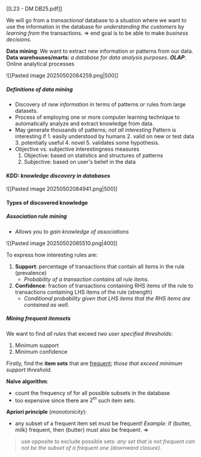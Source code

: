 [[L23 - DM DB25.pdf]]

We will go from a *transactional* database to a situation where we want to use the information in the database for *understanding the customers* by *learning from* the transactions.
$\Rightarrow$ end goal is to be able to make *business decisions*.

**Data mining**: We want to extract new information or patterns from our data. 
**Data warehouses/marts**: *a database for data analysis purposes*. 
***OLAP***: Online analytical processes

![[Pasted image 20250502084259.png|500]]

##### Definitions of *data mining*

- Discovery of *new information* in terms of patterns or rules from large datasets.
- Process of employing one or more computer learning technique to automatically analyze and extract knowledge from data. 
- May generate thousands of patterns; *not all interesting*
  Pattern is interesting if 
		1. easily understood by humans
		2. valid on new or test data
		3. potentially useful
		4. novel
		5. validates some hypothesis. 
- Objective vs. subjective interestingness measures 
	1. Objective: based on statistics and structures of patterns
	2. Subjective: based on user's belief in the data

#### KDD: *knowledge discovery in databases*

![[Pasted image 20250502084941.png|500]]

#### Types of discovered knowledge

##### Association rule mining
- *Allows you to gain knowledge of associations*

![[Pasted image 20250502085510.png|400]]

To express how interesting rules are:
1. **Support**: percentage of transactions that contain all items in the rule (prevalence)
	- *Probability of a transaction contains all rule items.*
2. **Confidence**: fraction of transactions containing RHS items of the rule to transactions containing LHS items of the rule (strength)
	- *Conditional probability given that LHS items that the RHS items are contained as well.*

##### Mining frequent itemsets
We want to find *all rules* that exceed *two user specified thresholds*:
1. Minimum support
2. Minimum confidence

Firstly, find the **item sets** that are <u>frequent</u>; *those that exceed minimum support threshold*.

**Naïve algorithm**:
- count the frequency of for all possible subsets in the database
- too expensive since there are $2^m$ such item sets. 

**Apriori principle** (*monotonicity*):
- any subset of a frequent item set must be frequent!
*Example*:
if $\mathrm{\{butter,milk\}}$ frequent, then $\mathrm{\{butter\}}$ must also be frequent.
$\Longrightarrow$
>use opposite to exclude possible sets: *any set that is not frequent can not be the subset of a frequent one (downward closure)*.

